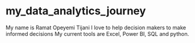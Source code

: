 # my_data_analytics_journey
My name is Ramat Opeyemi Tijani
I love to help decision makers to make informed decisions
My current tools are Excel, Power BI, SQL and python.
